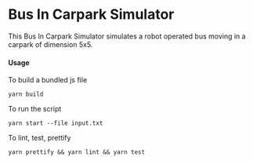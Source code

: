 # Bus In Carpark Simulator

This Bus In Carpark Simulator simulates a robot operated bus moving in a carpark of dimension 5x5.

#### Usage
To build a bundled js file
```
yarn build
```

To run the script
```
yarn start --file input.txt
```

To lint, test, prettify
```
yarn prettify && yarn lint && yarn test
```

